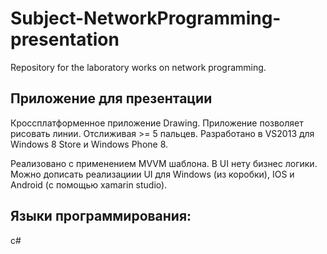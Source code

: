 Subject-NetworkProgramming-presentation
========================================

Repository for the laboratory works on network programming.


Приложение для презентации
---------------
Кроссплатформенное приложение Drawing. 
Приложение позволяет рисовать линии. Отслиживая  >= 5 пальцев.
Разработано в VS2013 для Windows 8 Store и Windows Phone 8. 

Реализовано с применением MVVM шаблона. 
В UI нету бизнес логики.
Можно дописать реализациии UI для Windows (из коробки), IOS и Android (с помощью xamarin studio).

Языки программирования:
---------------
c#
